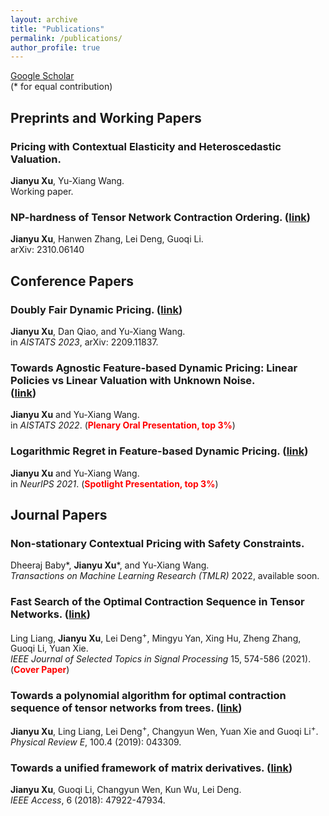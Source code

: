```yaml
---
layout: archive
title: "Publications"
permalink: /publications/
author_profile: true
---
```


[Google Scholar](https://scholar.google.com/citations?user=3ubVhAMAAAAJ&hl=en) <br />
(\* for equal contribution)
## Preprints and Working Papers

### Pricing with Contextual Elasticity and Heteroscedastic Valuation. <br />
**Jianyu Xu**, Yu-Xiang Wang. <br />
Working paper.


### NP-hardness of Tensor Network Contraction Ordering. ([link](https://arxiv.org/abs/2310.06140)) <br />
**Jianyu Xu**, Hanwen Zhang, Lei Deng, Guoqi Li. <br />
arXiv: 2310.06140

## Conference Papers

### Doubly Fair Dynamic Pricing. ([link](https://arxiv.org/abs/2209.11837))
**Jianyu Xu**, Dan Qiao, and Yu-Xiang Wang. <br />
in *AISTATS 2023*, arXiv: 2209.11837.

### Towards Agnostic Feature-based Dynamic Pricing: Linear Policies vs Linear Valuation with Unknown Noise. <br /> ([link](https://arxiv.org/abs/2201.11341))
**Jianyu Xu** and Yu-Xiang Wang. <br />
in *AISTATS 2022*. (**<span style="color:red">Plenary Oral Presentation, top 3%</span>**)

### Logarithmic Regret in Feature-based Dynamic Pricing. ([link](https://arxiv.org/abs/2102.10221)) <br />
**Jianyu Xu** and Yu-Xiang Wang. <br />
in *NeurIPS 2021*. (**<span style="color:red">Spotlight Presentation, top 3%</span>**)

## Journal Papers

### Non-stationary Contextual Pricing with Safety Constraints. <br />
Dheeraj Baby\*, **Jianyu Xu**\*, and Yu-Xiang Wang. <br /> 
*Transactions on Machine Learning Research (TMLR)* 2022, available soon.


### Fast Search of the Optimal Contraction Sequence in Tensor Networks. ([link](https://ieeexplore.ieee.org/document/9325533)) <br />
Ling Liang, **Jianyu Xu**, Lei Deng<sup>+</sup>, Mingyu Yan, Xing Hu, Zheng Zhang, Guoqi Li, Yuan Xie. <br />
*IEEE Journal of Selected Topics in Signal Processing* 15, 574-586 (2021). (**<span style="color: red">Cover Paper</span>**)

### Towards a polynomial algorithm for optimal contraction sequence of tensor networks from trees. ([link](https://journals.aps.org/pre/abstract/10.1103/PhysRevE.100.043309)) <br />
**Jianyu Xu**, Ling Liang, Lei Deng<sup>+</sup>, Changyun Wen, Yuan Xie and Guoqi Li<sup>+</sup>. <br />
*Physical Review E*, 100.4 (2019): 043309.

### Towards a unified framework of matrix derivatives. ([link](https://ieeexplore.ieee.org/abstract/document/8453264)) <br />
**Jianyu Xu**, Guoqi Li, Changyun Wen, Kun Wu, Lei Deng. <br />
*IEEE Access*, 6 (2018): 47922-47934.





<!--
{% if author.googlescholar %} 
  You can also find my articles on <u><a href="{{https://scholar.google.com/citations?user=3ubVhAMAAAAJ&hl=en}}">my Google Scholar profile</a>.</u>
{% endif %}

{% include base_path %}

{% for post in site.publications reversed %}
  {% include archive-single.html %}
{% endfor %}

-->

